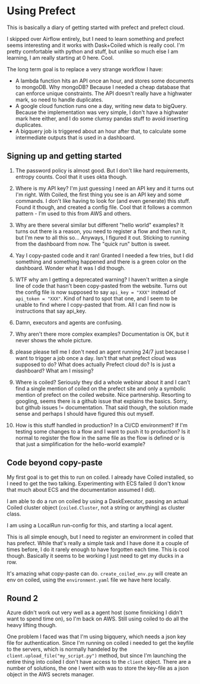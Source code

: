 # Using Prefect

This is basically a diary of getting started with prefect and prefect cloud.

I skipped over Airflow entirely, but I need to learn something and prefect seems interesting and it works with Dask+Coiled which is really cool. I'm pretty comfortable with python and stuff, but unlike so much else I am learning, I am really starting at 0 here. Cool.

The long term goal is to replace a very strange workflow I have:

- A lambda function hits an API once an hour, and stores some documents to mongoDB. Why mongoDB? Because I needed a cheap database that can enforce unique constraints. The API doesn't really have a highwater mark, so need to handle duplicates.
- A google cloud function runs one a day, writing new data to bigQuery. Because the implementation was very simple, I don't have a highwater mark here either, and I do some clumsy pandas stuff to avoid inserting duplicates.
- A bigquery job is triggered about an hour after that, to calculate some intermediate outputs that is used in a dashboard.

## Signing up and getting started

1. The password policy is almost good. But I don't like hard requirements, entropy counts. Cool that it uses okta though.

2. Where is my API key? I'm just guessing I need an API key and it turns out I'm right. With Coiled, the first thing you see is an API key and some commands. I don't like having to look for (and even generate) this stuff. Found it though, and created a config file. Cool that it follows a common pattern - I'm used to this from AWS and others.

3. Why are there several similar but different "hello world" examples? It turns out there is a reason, you need to register a flow and then run it, but I'm new to all this so... Anyways, I figured it out. Sticking to running from the dashboard from now. The "quick run" button is sweet.

4. Yay I copy-pasted code and it ran! Granted I needed a few tries, but I did something and something happened and there is a green color on the dashboard. Wonder what it was I did though.

5. WTF why am I getting a deprecated warning? I haven't written a single line of code that hasn't been copy-pasted from the website. Turns out the config file is now supposed to say `api_key = "XXX"` instead of `api_token = "XXX"`. Kind of hard to spot that one, and I seem to be unable to find where I copy-pasted that from. All I can find now is instructions that say api_key.

6. Damn, executors and agents are confusing.

7. Why aren't there more complex examples? Documentation is OK, but it never shows the whole picture.

8. please please tell me I don't need an agent running 24/7 just because I want to trigger a job once a day. Isn't that what prefect cloud was supposed to do? What does actually Prefect cloud do? Is is just a dashboard? What am I missing?

9. Where is coiled? Seriously they did a whole webinar about it and I can't find a single mention of coiled on the prefect site and only a symbolic mention of prefect on the coiled website. Nice partnership. Resorting to googling, seems there is a github issue that explains the basics. Sorry, but github issues != documentation. That said though, the solution made sense and perhaps I should have figured this out myself.

10. How is this stuff handled in production? In a CI/CD environment? If I'm testing some changes to a flow and I want to push it to production? Is it normal to register the flow in the same file as the flow is defined or is that just a simplification for the hello-world example?

## Code beyond copy-paste

My first goal is to get this to run on coiled. I already have Coiled installed, so I need to get the two talking. Experimenting with ECS failed (I don't know that much about ECS and the documentation assumed I did).

I am able to do a run on coiled by using a DaskExecutor, passing an actual Coiled cluster object (`coiled.Cluster`, not a string or anything) as cluster class.

I am using a LocalRun run-config for this, and starting a local agent.

This is all simple enough, but I need to register an environment in coiled that has prefect. While that's really a simple task and I have done it a couple of times before, I do it rarely enough to have forgotten each time. This is cool though. Basically it seems to be working I just need to get my ducks in a row.

It's amazing what copy-paste can do. `create_coiled_env.py` will create an env on coiled, using the `environment.yaml` file we have here locally.


## Round 2

Azure didn't work out very well as a agent host (some finnicking I didn't want to spend time on), so I'm back on AWS. Still using coiled to do all the heavy lifting though.

One problem I faced was that I'm using bigquery, which needs a json key file for authentication. Since I'm running on coiled i needed to get the keyfile to the servers, which is normally handeled by the `client.upload_file("my_script.py")` method, but since I'm launching the entire thing into coiled I don't have access to the `client` object. There are a number of solutions, the one I went with was to store the key-file as a json object in the AWS secrets manager.


